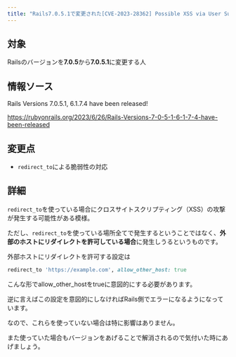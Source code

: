 ```yaml
---
title: "Rails7.0.5.1で変更された[CVE-2023-28362] Possible XSS via User Supplied Values to redirect_toについての解説"
---
```


## 対象
Railsのバージョンを**7.0.5**から**7.0.5.1**に変更する人

## 情報ソース
Rails Versions 7.0.5.1, 6.1.7.4 have been released!

https://rubyonrails.org/2023/6/26/Rails-Versions-7-0-5-1-6-1-7-4-have-been-released


## 変更点
- `redirect_to`による脆弱性の対応

## 詳細
`redirect_to`を使っている場合にクロスサイトスクリプティング（XSS）の攻撃が発生する可能性がある模様。

ただし、`redirect_to`を使っている場所全てで発生するということではなく、**外部のホストにリダイレクトを許可している場合**に発生しうるというものです。

外部ホストにリダイレクトを許可する設定は

```rb
redirect_to 'https://example.com', allow_other_host: true
```
こんな形でallow_other_hostをtrueに意図的にする必要があります。

逆に言えばこの設定を意図的にしなければRails側でエラーになるようになっています。

なので、これらを使っていない場合は特に影響はありません。

また使っていた場合もバージョンをあげることで解消されるので気付いた時にあげましょう。
